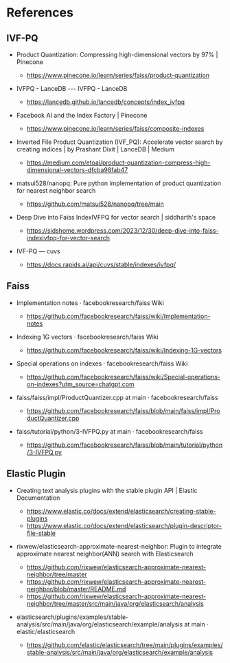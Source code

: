 # References

## IVF-PQ

* Product Quantization: Compressing high-dimensional vectors by 97% | Pinecone
  * https://www.pinecone.io/learn/series/faiss/product-quantization

* IVFPQ - LanceDB --- IVFPQ - LanceDB
  * https://lancedb.github.io/lancedb/concepts/index_ivfpq

* Facebook AI and the Index Factory | Pinecone
  * https://www.pinecone.io/learn/series/faiss/composite-indexes

* Inverted File Product Quantization (IVF_PQ): Accelerate vector search by creating indices | by Prashant Dixit | LanceDB | Medium
  * https://medium.com/etoai/product-quantization-compress-high-dimensional-vectors-dfcba98fab47

* matsui528/nanopq: Pure python implementation of product quantization for nearest neighbor search
  * https://github.com/matsui528/nanopq/tree/main

* Deep Dive into Faiss IndexIVFPQ for vector search | siddharth's space
  * https://sidshome.wordpress.com/2023/12/30/deep-dive-into-faiss-indexivfpq-for-vector-search

* IVF-PQ — cuvs
  * https://docs.rapids.ai/api/cuvs/stable/indexes/ivfpq/


## Faiss

* Implementation notes · facebookresearch/faiss Wiki
  * https://github.com/facebookresearch/faiss/wiki/Implementation-notes

* Indexing 1G vectors · facebookresearch/faiss Wiki
  * https://github.com/facebookresearch/faiss/wiki/Indexing-1G-vectors

* Special operations on indexes · facebookresearch/faiss Wiki
  * https://github.com/facebookresearch/faiss/wiki/Special-operations-on-indexes?utm_source=chatgpt.com

* faiss/faiss/impl/ProductQuantizer.cpp at main · facebookresearch/faiss
  * https://github.com/facebookresearch/faiss/blob/main/faiss/impl/ProductQuantizer.cpp

* faiss/tutorial/python/3-IVFPQ.py at main · facebookresearch/faiss
  * https://github.com/facebookresearch/faiss/blob/main/tutorial/python/3-IVFPQ.py


## Elastic Plugin

* Creating text analysis plugins with the stable plugin API | Elastic Documentation
  * https://www.elastic.co/docs/extend/elasticsearch/creating-stable-plugins
  * https://www.elastic.co/docs/extend/elasticsearch/plugin-descriptor-file-stable

* rixwew/elasticsearch-approximate-nearest-neighbor: Plugin to integrate approximate nearest neighbor(ANN) search with Elasticsearch
  * https://github.com/rixwew/elasticsearch-approximate-nearest-neighbor/tree/master
  * https://github.com/rixwew/elasticsearch-approximate-nearest-neighbor/blob/master/README.md
  * https://github.com/rixwew/elasticsearch-approximate-nearest-neighbor/tree/master/src/main/java/org/elasticsearch/analysis

* elasticsearch/plugins/examples/stable-analysis/src/main/java/org/elasticsearch/example/analysis at main · elastic/elasticsearch
  * https://github.com/elastic/elasticsearch/tree/main/plugins/examples/stable-analysis/src/main/java/org/elasticsearch/example/analysis
